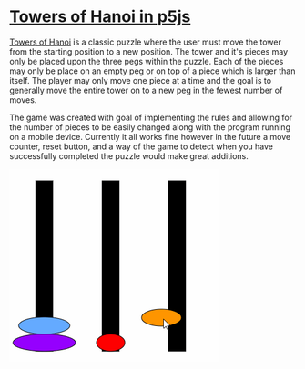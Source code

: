 
# [Towers of Hanoi in p5js](https://github.com/Natf/p5js/tree/master/Towers_of_Hanoi)

[Towers of Hanoi](https://en.wikipedia.org/wiki/Tower_of_Hanoi) is a classic puzzle where the user must move the tower from the starting position to a new position.
The tower and it's pieces may only be placed upon the three pegs within the puzzle.
Each of the pieces may only be place on an empty peg or on top of a piece which is larger than itself.
The player may only move one piece at a time and the goal is to generally move the entire tower on to a new peg in the fewest number of moves.

The game was created with goal of implementing the rules and allowing for the number of pieces to be easily changed along with the program running on a mobile device.
Currently it all works fine however in the future a move counter, reset button, and a way of the game to detect when you have successfully completed the puzzle would make great additions.

![Puzzle being solved](https://raw.githubusercontent.com/Natf/p5js/master/Towers_of_Hanoi/towers-hanoi.gif)

